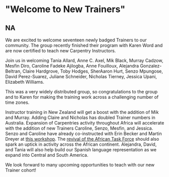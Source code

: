 # "Welcome to New Trainers"
## NA


We are excited to welcome seventeen newly badged Trainers to our community. The group recently finished their program with Karen Word and are now certified to teach new Carpentry Instructors.

Join us in welcoming Tania Allard, Anne C. Axel, Mik Black, Murray Cadzow, Mesfin Diro, Caroline Fadeke Ajilogba, Anne Fouilloux, Alejandra Gonzalez-Beltran, Claire Hardgrove, Toby Hodges, SherAaron Hurt, Senzo Mpungose, David Perez-Suarez, Juliane Schneider, Nicholas Tierney, Jessica Upani, Elizabeth Williams.

This was a very widely distributed group, so congratulations to the group and to Karen for making the training work across a challenging number of time zones.

Instructor training in New Zealand will get a boost with the addition of Mik and Murray. Adding  Claire and Nicholas has doubled Trainer numbers in Australia. Expansion of Carpentries activity throughout Africa will accelerate with the addition of new Trainers Caroline, Senzo, Mesfin, and Jessica. Senzo and Caroline have already co-instructed with Erin Becker and Martin Dreyer at [this workshop](https://software-carpentry.org/blog/2018/03/Carpentries-Instructor-Training.html). The [revival of the African Task Force](https://software-carpentry.org/blog/2018/03/african_task-force.html) should also spark an uptick in activity across the African continent. Alejandra, David, and Tania will also help build our Spanish language representation as we expand into Central and South America. 

We look forward to many upcoming opportunities to teach with our new Trainer cohort!
